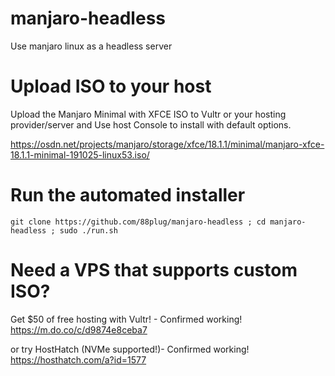# manjaro-headless
Use manjaro linux as a headless server

# Upload ISO to your host
Upload the Manjaro Minimal with XFCE ISO to Vultr or your hosting provider/server and 
Use host Console to install with default options.

https://osdn.net/projects/manjaro/storage/xfce/18.1.1/minimal/manjaro-xfce-18.1.1-minimal-191025-linux53.iso/

# Run the automated installer

```git clone https://github.com/88plug/manjaro-headless ; cd manjaro-headless ; sudo ./run.sh```

# Need a VPS that supports custom ISO?

Get $50 of free hosting with Vultr! - Confirmed working!
https://m.do.co/c/d9874e8ceba7

or try HostHatch (NVMe supported!)- Confirmed working!
https://hosthatch.com/a?id=1577
